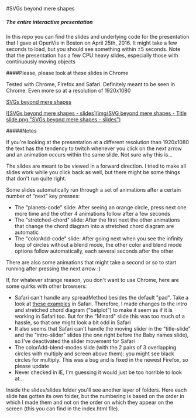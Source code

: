 #SVGs beyond mere shapes
##### The entire interactive presentation

In this repo you can find the slides and underlying code for the presentation that I gave at OpenVis in Boston on April 25th, 2016. It might take a few seconds to load, but you should see something within ±5 seconds. Note that the presentation has a few CPU heavy slides, especially those with continuously moving objects


####Please, please look at these slides in Chrome

Tested with Chrome, Firefox and Safari. Definitely meant to be seen in Chrome. Even more so at a resolution of 1920x1080

[SVGs beyond mere shapes](http://nbremer.github.io/openvis2016/slides)

[![SVGs beyond mere shapes - slides](img/SVG beyond mere shapes - Title slide.png "SVGs beyond mere shapes - slides")](http://nbremer.github.io/openvis2016/slides)

#####Notes

If you're looking at the presentation at a different resolution than 1920x1080 the text has the tendency to twitch whenever you click on the next arrow and an animation occurs within the same slide. Not sure why this is...

The slides are meant to be viewed in a forward direction. I tried to make all slides work while you click back as well, but there might be some things that don't run quite right.

Some slides automatically run through a set of animations after a certain number of "next" key presses:

- The "planets-code" slide: After seeing an orange circle, press next one more time and the other 4 animations follow after a few seconds
- The "stretched-chord" slide: After the first next the other animations that change the chord diagram into a stretched chord diagram are automatic
- The "colorAdd-code" slide: After going next when you see the infinity loop of circles without a blend mode, the other color and blend mode options follow automatically, each several seconds after the other

There are also some animations that might take a second or so to start running after pressing the next arrow :)

If, for whatever strange reason, you don't want to use Chrome, here are some quirks with other browsers:

- Safari can't handle any spreadMethod besides the default "pad". Take a look at [these examples](https://bugzilla.mozilla.org/show_bug.cgi?id=379321) in Safari. Therefore, I made changes to the intro and stretched chord diagram ("batplot") to make it seem as if it is working in Safari too. But for the "Minard" slide this was too much of a hassle, so that one might look a bit odd in Safari
- It also seems that Safari can't handle the moving slider in the "title-slide" and the "intro-slider" slides (the one right before the Baby names slide), so I've deactivated the slider movement for Safari
- The colorAdd-blend-modes slide (with the 2 pairs of 3 overlapping circles with multiply and screen above them): you might see black circles for multiply. This was a bug and is fixed in the newest Firefox, so please update
- Never checked in IE, I'm guessing it would just be too horrible to look at...

Inside the slides/slides folder you'll see another layer of folders. Here each slide has gotten its own folder, but the numbering is based on the order in which I made them and not on the order on which they appear on the screen (this you can find in the index.html file).
